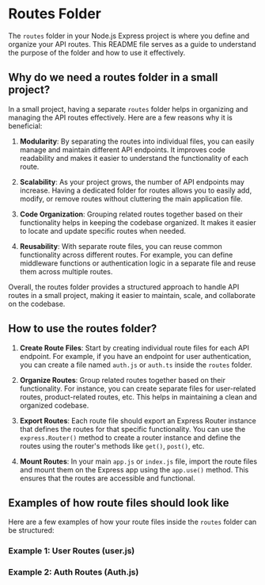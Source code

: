 # Routes Folder

The `routes` folder in your Node.js Express project is where you define and organize your API routes. This README file serves as a guide to understand the purpose of the folder and how to use it effectively.

## Why do we need a routes folder in a small project?

In a small project, having a separate `routes` folder helps in organizing and managing the API routes effectively. Here are a few reasons why it is beneficial:

1. **Modularity**: By separating the routes into individual files, you can easily manage and maintain different API endpoints. It improves code readability and makes it easier to understand the functionality of each route.

2. **Scalability**: As your project grows, the number of API endpoints may increase. Having a dedicated folder for routes allows you to easily add, modify, or remove routes without cluttering the main application file.

3. **Code Organization**: Grouping related routes together based on their functionality helps in keeping the codebase organized. It makes it easier to locate and update specific routes when needed.

4. **Reusability**: With separate route files, you can reuse common functionality across different routes. For example, you can define middleware functions or authentication logic in a separate file and reuse them across multiple routes.

Overall, the routes folder provides a structured approach to handle API routes in a small project, making it easier to maintain, scale, and collaborate on the codebase.

## How to use the routes folder?

1. **Create Route Files**: Start by creating individual route files for each API endpoint. For example, if you have an endpoint for user authentication, you can create a file named `auth.js` or `auth.ts` inside the `routes` folder.

2. **Organize Routes**: Group related routes together based on their functionality. For instance, you can create separate files for user-related routes, product-related routes, etc. This helps in maintaining a clean and organized codebase.

3. **Export Routes**: Each route file should export an Express Router instance that defines the routes for that specific functionality. You can use the `express.Router()` method to create a router instance and define the routes using the router's methods like `get()`, `post()`, etc.

4. **Mount Routes**: In your main `app.js` or `index.js` file, import the route files and mount them on the Express app using the `app.use()` method. This ensures that the routes are accessible and functional.

## Examples of how route files should look like

Here are a few examples of how your route files inside the `routes` folder can be structured:

### Example 1: User Routes (user.js)

### Example 2: Auth Routes (Auth.js)
